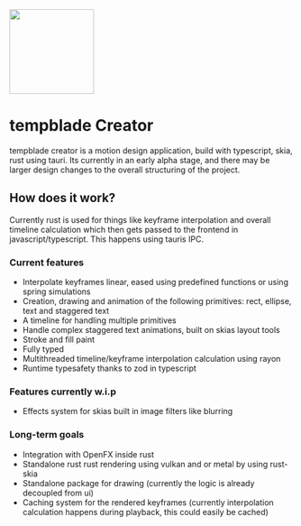 <img src="https://git.unom.io/tempblade/brand/raw/branch/master/creator/logo/macOS_App-Logo_Colored.png" width="150">

# tempblade Creator

tempblade creator is a motion design application, build with typescript, skia, rust using tauri.
Its currently in an early alpha stage, and there may be larger design changes to the overall structuring
of the project.

## How does it work?

Currently rust is used for things like keyframe interpolation and overall timeline calculation which then gets passed
to the frontend in javascript/typescript. This happens using tauris IPC.

### Current features

- Interpolate keyframes linear, eased using predefined functions or using spring simulations
- Creation, drawing and animation of the following primitives: rect, ellipse, text and staggered text
- A timeline for handling multiple primitives
- Handle complex staggered text animations, built on skias layout tools
- Stroke and fill paint
- Fully typed
- Multithreaded timeline/keyframe interpolation calculation using rayon
- Runtime typesafety thanks to zod in typescript

### Features currently w.i.p

- Effects system for skias built in image filters like blurring

### Long-term goals

- Integration with OpenFX inside rust
- Standalone rust rust rendering using vulkan and or metal by using rust-skia
- Standalone package for drawing (currently the logic is already decoupled from ui)
- Caching system for the rendered keyframes (currently interpolation calculation happens during playback, this could easily be cached)